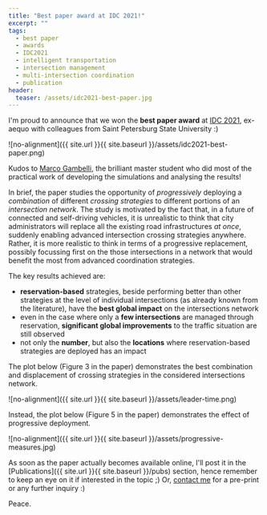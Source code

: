 ```yaml
---
title: "Best paper award at IDC 2021!"
excerpt: ""
tags:
  - best paper
  - awards
  - IDC2021
  - intelligent transportation
  - intersection management
  - multi-intersection coordination
  - publication
header:
  teaser: /assets/idc2021-best-paper.jpg
---
```


I'm proud to announce that we won the **best paper award** at [IDC 2021](http://www.idc2021.unirc.it), ex-aequo with colleagues from Saint Petersburg State University :)

![no-alignment]({{ site.url }}{{ site.baseurl }}/assets/idc2021-best-paper.png)

Kudos to [Marco Gambelli](https://www.linkedin.com/in/marco-gambelli-a7690020b), the brilliant master student who did most of the practical work of developing the simulations and analysing the results!

In brief, the paper studies the opportunity of *progressively* deploying a *combination* of different *crossing strategies* to different portions of an *intersection network*.
The study is motivated by the fact that, in a future of connected and self-driving vehicles, it is unrealistic to think that city administrators will replace all the existing road infrastructures *at once*, suddenly enabling advanced intersection crossing strategies anywhere.
Rather, it is more realistic to think in terms of a progressive replacement, possibly focussing first on the those intersections in a network that would benefit the most from advanced coordination strategies.

The key results achieved are:
  - **reservation-based** strategies, beside performing better than other strategies at the level of individual intersections (as already known from the literature), have the **best global impact** on the intersections network
  - even in the case where only a **few intersections** are managed through reservation, **significant global improvements** to the traffic situation are still observed
  - not only the **number**, but also the **locations** where reservation-based strategies are deployed has an impact

The plot below (Figure 3 in the paper) demonstrates the best combination and displacement of crossing strategies in the considered intersections network.

![no-alignment]({{ site.url }}{{ site.baseurl }}/assets/leader-time.png)

Instead, the plot below (Figure 5 in the paper) demonstrates the effect of progressive deployment.

![no-alignment]({{ site.url }}{{ site.baseurl }}/assets/progressive-measures.jpg)

As soon as the paper actually becomes available online, I'll post it in the [Publications]({{ site.url }}{{ site.baseurl }}/pubs) section, hence remember to keep an eye on it if interested in the topic ;)
Or, [contact me](mailto:stefano.mariani@unimore.it) for a pre-print or any further inquiry :)

Peace.
